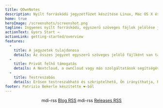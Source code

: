 ```yaml
---
title: QOwnNotes
description: Nyílt forráskódú jegyzetfüzet készítése Linux, Mac OS X és Windows rendszerekhez, amely a Nextcloud Notes alkalmazással együtt működik
home: true
heroImage: /screenshots/screenshot.png
tagline: Ingyenes nyílt forráskódú, egyszerű szöveges fájlok jelölése jegyzetelés a Nextcloud / ownCloud integrációval
actionText: Gyors Start →
actionLink: getting-started/overview
features:
  - 
    title: A jegyzetek tulajdonosa
    details: Az összes jegyzet egyszerű szöveges jelölő fájlként van tárolva a számítógépen, nincs "szállítói zárolás"
  - 
    title: Privát felhő támogatás
    details: A Nextcloud, a ownCloud vagy más szolgáltatások segítségével online dolgozhat a jegyzeteivel, vagy szinkronizálhatja azokat az eszközök között
  - 
    title: Testreszabás
    details: Erősen testreszabható és szkriptelhető, Ön irányíthatja, hogy miként dolgozzon a jegyzeteivel
footer: Patrizio Bekerle készítette ❤️-ből
---
```


<div class="rss-block">
    <v-chip outlined><v-icon left>mdi-rss</v-icon> <a href="https://feeds.feedburner.com/QOwnNotesBlog">Blog RSS</a></v-chip>
    <v-chip outlined><v-icon left>mdi-rss</v-icon> <a href="https://feeds.feedburner.com/QOwnNotesReleases">Releases RSS</a></v-chip>
</div>

<Poll />

<style>
    .rss-block { text-align: center; margin-bottom: 20px; }
</style>
